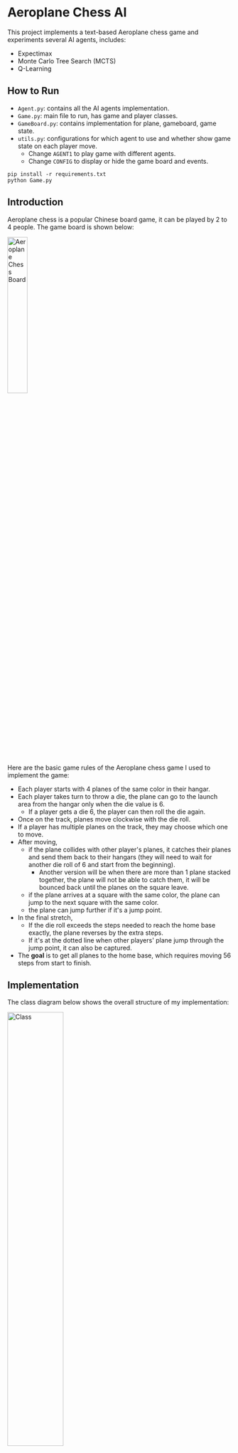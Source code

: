 # Aeroplane Chess AI

This project implements a text-based Aeroplane chess game and experiments several AI agents, includes:
* Expectimax
* Monte Carlo Tree Search (MCTS)
* Q-Learning

## How to Run
* `Agent.py`: contains all the AI agents implementation.
* `Game.py`: main file to run, has game and player classes.
* `GameBoard.py`: contains implementation for plane, gameboard, game state.
* `utils.py`: configurations for which agent to use and whether show game state on each player move.
  * Change `AGENT1` to play game with different agents.
  * Change `CONFIG` to display or hide the game board and events.

```
pip install -r requirements.txt
python Game.py
```

## Introduction
Aeroplane chess is a popular Chinese board game, it can be played by 2 to 4 people. The game board is shown below: 

<img alt="Aeroplane Chess Board" height="" src="img/Aeroplane-Chess-Board.png" width="30%"/>

Here are the basic game rules of the Aeroplane chess game I used to implement the game:
* Each player starts with 4 planes of the same color in their hangar. 
* Each player takes turn to throw a die, the plane can go to the launch area from the hangar only when the die value is 6.
  * If a player gets a die 6, the player can then roll the die again. 
* Once on the track, planes move clockwise with the die roll.
* If a player has multiple planes on the track, they may choose which one to move.
* After moving, 
  * if the plane collides with other player's planes, it catches their planes and send them back to their hangars (they will need to wait for another die roll of 6 and start from the beginning).
    * Another version will be when there are more than 1 plane stacked together, the plane will not be able to catch them, it will be bounced back until the planes on the square leave.
  * if the plane arrives at a square with the same color, the plane can jump to the next square with the same color.
  * the plane can jump further if it's a jump point.
* In the final stretch, 
  * If the die roll exceeds the steps needed to reach the home base exactly, the plane reverses by the extra steps.
  * If it's at the dotted line when other players' plane jump through the jump point, it can also be captured.
* The **goal** is to get all planes to the home base, which requires moving 56 steps from start to finish.

## Implementation
The class diagram below shows the overall structure of my implementation:

<img alt="Class" height="" src="img/Class Diagram.png" width="50%"/>

* The arrow with the black head goes from class A to class B means class A is part of class B.
* The arrow with the white triangular head from class A to class B means class A is a subclass of class B.
  * So, AeroplaneChessAgent is the abstract class for all agents.

The most important component is the Game class, it contains every thing for the aeroplane chess game. At the start of the 
game, it initializes the first game state, then it keeps generating and tracking new game states as each player rolls die and moves planes.

### Game State Class
A game state for the aeroplane chess game is defined as:
* **Turn**: which player's turn at the current state.
* **Die roll**: die roll for the current player.
* **Planes**: all plane positions on game board at the current state.

At each player move, a new game state is generated, it checks for all events such as jumping and plane capturing, then 
the new state is returned to the game object to update the game progress. If the graphics option in `utils.py` is turned on,
a game state is displayed as follows:

```python
'''
B player rolled Die: 3
Player B moved plane 1
3 planes left.


=================================Main track==============================================================
E                                             F     E                                             F    
R B Y G R B Y G R B Y G R B Y G R B Y G R B Y G R B Y G R B Y G R B Y G R B Y G R B Y G R B Y G R B Y G
                                                                                            1          
                                                                                            B          
========================================Final Stretches==================================================
=============================================B===========================================================
B B B B B B B
                                                                                                       
                                                                                                       
=============================================G===========================================================
G G G G G G G
        1                                                                                              
        G                                                                                              

Type enter to continue...
'''
```

The game state display information includes:
* Die roll
* Action taken by player
* Number of planes left for the player to win
* All plane positions on the game board

Between main track and final stretches annotations is the text display for main track: 
* first line is the annotation for entrances and final stretch entrances for the Blue and Green player.
  * E = main track entrance
  * F = final stretch entrance
* second line is the color letter for all main track squares (R = Red, B = Blue, Y = Yellow, G = Green)
* next two lines represent the number of planes in the same position and the color of the planes

After the final stretches annotations are the final stretches for each player similar to main track. I run experiments only with 
the Blue player and Green player for simplicity because they are the two players that can capture each other in final stretches.

When a player wins the game, it will display who wins the game:
```python
'''
B player got a plane finished!

Player B wins the game!
B player rolled Die: 2
Player B moved plane 3


=================================Main track==============================================================
E                                             F     E                                             F    
R B Y G R B Y G R B Y G R B Y G R B Y G R B Y G R B Y G R B Y G R B Y G R B Y G R B Y G R B Y G R B Y G
                        1     1                                                                        
                        G     G                                                                        
========================================Final Stretches==================================================
=============================================B===========================================================
B B B B B B B
                                                                                                       
                                                                                                       
=============================================G===========================================================
G G G G G G G
'''
```

## AI Agent Implementation
The agent controls how the player will move the planes on the game board. The general idea is that given a game state and die roll, 
the agent chooses which plane to move if there is movable planes (can be none if all the planes are on hangar and die value is not 6).
The easiest agent to implement is **Random Agent**, it just randomly pick a plane from the movable plane list. This project compares 
AI algorithms with the random agent to see which may be better at this game.

### Expectimax Agent
The expectimax algorithm is very similar to what I implemented in the Pacman project. I have only one opponent, so it's simpler 
than in the Pacman homework, the max and min agent need to only check for a special case which is when the die roll is 6, 
which means that the max or min will be able to take another move. The algorithm is shown here:

```python
def _max(self, state, die_v, depth):
    movable_planes_inx = state.get_movable_planes(die_v)
    if state.is_win(self.color) or state.is_lose(self.color) or depth > MAX_DEPTH or len(movable_planes_inx) == 0:
        return self.evaluate_state(state), None
    move = None
    v = -float('inf')

    for a in movable_planes_inx:
        expected_v2 = 0
        new_state = state.generate_successor(a, die_v)
        # When die is 6, the next will still be max player
        for die_v2 in range(1, 7):
            if die_v == 6:
                v2, _ = self._max(new_state, die_v2, depth + 1)
            else:
                v2, _ = self._min(new_state, die_v2, depth + 1)
            expected_v2 += v2
        expected_v2 /= 6
        if expected_v2 > v:
            v, move = expected_v2, a
    return v, move

def _min(self, state, die_v, depth):
    movable_planes_inx = state.get_movable_planes(die_v)
    if state.is_win(self.color) or state.is_lose(self.color) or depth > MAX_DEPTH or len(movable_planes_inx) == 0:
        return self.evaluate_state(state), None
    move = None
    expected_v = 0

    for a in movable_planes_inx:
        expected_v2 = 0
        new_state = state.generate_successor(a, die_v)
        for die_v2 in range(1, 7):
            # When die is 6, the next will still be min player
            if die_v == 6:
                v2, a2 = self._min(new_state, die_v2, depth + 1)
            else:
                v2, a2 = self._max(new_state, die_v2, depth + 1)
            expected_v2 += v2
        expected_v2 /= 6
        expected_v += expected_v2
    if len(movable_planes_inx) > 0:
        expected_v /= len(movable_planes_inx)
    return expected_v, move
```

In this project I tried to limit the tree depth to 2 and 3, both of them got very good results. 

### MCTS Agent
Monte Carlo tree search agent basically simulates the game multiple times and choose the best action from the simulation. 
The algorithm in the text book is very simple:
* **Select**: select the child using UCB1 policy until leaf is reached.
  * **Upper-Confidence Bounds (UCB)**: a selection policy
  * I also select a node if the node is not fully expanded, because if always select child, then it will not be a tree, it will be a straight line.
* **Expand**: expand and explore one of neighbor state of the leaf.
  * Similarly, if the node is not fully explored, explore other actions not in the expanded states.
* **Simulate**: simulate game states afterwards and get the results.
  * I set the simulation iteration to 100.
* **Backpropagate**: send the result back to the root, update the nodes along the way.

The entire algorithm is repeated for a number of times when it's the agent's turn. I experimented both 10 and 100, the decision time will 
become too long if the algorithm is run 1000 times for each action.

### Q-Learning Agent
I implemented the epsilon-greedy Q-learning found in [Geeks for geeks](https://www.geeksforgeeks.org/q-learning-in-python/). 
Before the game starts, the agent will simulate the game for a certain number of times to get a relatively good Q table, then 
it starts playing the real game. I tried simulating 1000 games before it starts playing, more games didn't seem to improve its performance.


## Results
I ran 100 games for each agent against the Random Agent who controls the Green player. The tables 
below show the experiment results with different agents and configurations, Table 1 records the win ratio (Blue:Green)
and Table 2 has the average time taken for an agent to choose a move. The bolded results are the best or shortest run time 
(exclude Random Agent). The best AI agent is Expectimax with search depth of 3, and depth 2 is very close to it, 
the worst agent is the random agent. And the fastest AI agent is Q-learning, it's almost as fast as random agent, although 
it's not as good as other agents. Expectimax with depth 2 is significantly faster than depth 3 and has only slightly worse 
results. So, Expectimax agent is best for Aeroplane chess game with only two players. 

| **Blue Player Agent**         | **Green Player Agent** | **Wins(B:G, 100 Games)** |
|-------------------------------|------------------------|--------------------------|
| Random Agent                  | Random Agent           | 51:49                    |
| Expectimax Agent (Depth=2)    | Random Agent           | 80:20                    |
| Expectimax Agent (Depth=3)    | Random Agent           | **82:18**                |
| Monte Carlo Agent (N=10)      | Random Agent           | 58:42                    |
| Monte Carlo Agent (N=100)     | Random Agent           | 63:37                    |
| Q-Learning Agent (Epoch=1000) | Random Agent           | 62:38                    |
**Table 1**: Blue agents vs. Green agents win ratio (100 games).


| **Agent Type**              | **Ave Decision Time (s)** |
|-----------------------------|---------------------------|
| Random Agent                | 0.00000                   |
| Expectimax Agent (Depth=2)  | 0.28689                   |
| Expectimax Agent (Depth=3)  | 5.07888                   |
| Monte Carlo Agent (N = 10)  | 9.39260                   |
| Monte Carlo Agent (N = 100) | 77.77000                  |
| Q-Learning                  | **0.00135**               |
**Table 2**: Each agent's average running time for making decisions.

## Conclusion
The Expectimax agent with limited search depth of 2 is best for the Aeroplane chess with 2 players, if given more time it'll 
be interesting to see if Expectimax can maintain its performance when there are 4 players. Also, a GUI will be more intuitive 
than text. 



